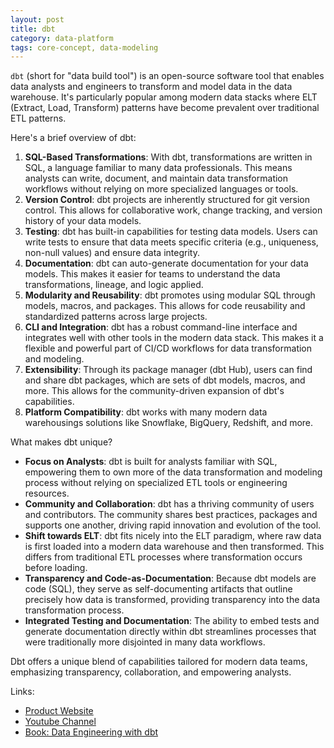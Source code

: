 ```yaml
---
layout: post
title: dbt
category: data-platform
tags: core-concept, data-modeling
---
```


`dbt` (short for "data build tool") is an open-source software tool that enables data analysts and engineers to transform and model data in the data warehouse. It's particularly popular among modern data stacks where ELT (Extract, Load, Transform) patterns have become prevalent over traditional ETL patterns.

Here's a brief overview of dbt:

1. **SQL-Based Transformations**: With dbt, transformations are written in SQL, a language familiar to many data professionals. This means analysts can write, document, and maintain data transformation workflows without relying on more specialized languages or tools.
2. **Version Control**: dbt projects are inherently structured for git version control. This allows for collaborative work, change tracking, and version history of your data models.
3. **Testing**: dbt has built-in capabilities for testing data models. Users can write tests to ensure that data meets specific criteria (e.g., uniqueness, non-null values) and ensure data integrity.
4. **Documentation**: dbt can auto-generate documentation for your data models. This makes it easier for teams to understand the data transformations, lineage, and logic applied.
5. **Modularity and Reusability**: dbt promotes using modular SQL through models, macros, and packages. This allows for code reusability and standardized patterns across large projects.
6. **CLI and Integration**: dbt has a robust command-line interface and integrates well with other tools in the modern data stack. This makes it a flexible and powerful part of CI/CD workflows for data transformation and modeling.
7. **Extensibility**: Through its package manager (dbt Hub), users can find and share dbt packages, which are sets of dbt models, macros, and more. This allows for the community-driven expansion of dbt's capabilities.
8. **Platform Compatibility**: dbt works with many modern data warehousings solutions like Snowflake, BigQuery, Redshift, and more.

What makes dbt unique?

- **Focus on Analysts**: dbt is built for analysts familiar with SQL, empowering them to own more of the data transformation and modeling process without relying on specialized ETL tools or engineering resources.
- **Community and Collaboration**: dbt has a thriving community of users and contributors. The community shares best practices, packages and supports one another, driving rapid innovation and evolution of the tool.
- **Shift towards ELT**: dbt fits nicely into the ELT paradigm, where raw data is first loaded into a modern data warehouse and then transformed. This differs from traditional ETL processes where transformation occurs before loading.
- **Transparency and Code-as-Documentation**: Because dbt models are code (SQL), they serve as self-documenting artifacts that outline precisely how data is transformed, providing transparency into the data transformation process.
- **Integrated Testing and Documentation**: The ability to embed tests and generate documentation directly within dbt streamlines processes that were traditionally more disjointed in many data workflows.

Dbt offers a unique blend of capabilities tailored for modern data teams, emphasizing transparency, collaboration, and empowering analysts.

Links:
- [Product Website](https://www.getdbt.com/)
- [Youtube Channel](https://www.youtube.com/@dbt-labs/videos)
- [Book: Data Engineering with dbt](https://www.amazon.in/Data-Engineering-dbt-cloud-based-dependable-ebook/dp/B0C4LL19G7)